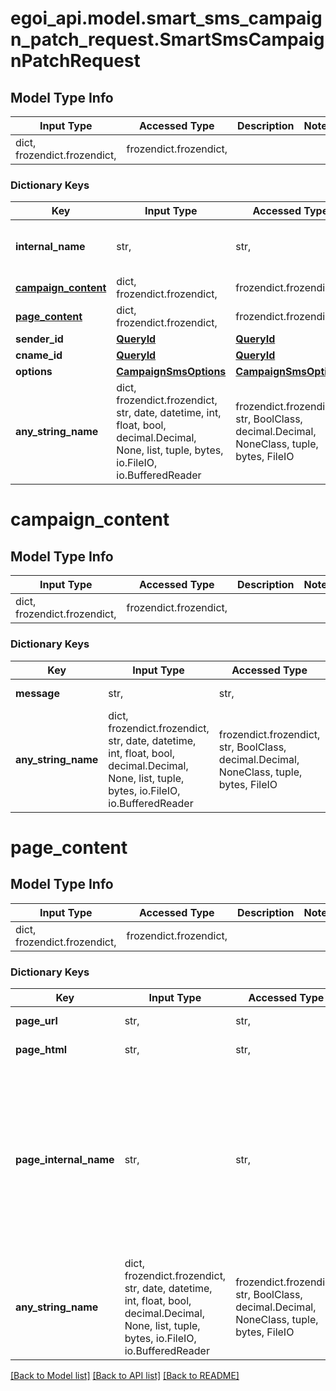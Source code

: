 # egoi_api.model.smart_sms_campaign_patch_request.SmartSmsCampaignPatchRequest

## Model Type Info
Input Type | Accessed Type | Description | Notes
------------ | ------------- | ------------- | -------------
dict, frozendict.frozendict,  | frozendict.frozendict,  |  | 

### Dictionary Keys
Key | Input Type | Accessed Type | Description | Notes
------------ | ------------- | ------------- | ------------- | -------------
**internal_name** | str,  | str,  | SMS campaign internal name | [optional] 
**[campaign_content](#campaign_content)** | dict, frozendict.frozendict,  | frozendict.frozendict,  |  | [optional] 
**[page_content](#page_content)** | dict, frozendict.frozendict,  | frozendict.frozendict,  |  | [optional] 
**sender_id** | [**QueryId**](QueryId.md) | [**QueryId**](QueryId.md) |  | [optional] 
**cname_id** | [**QueryId**](QueryId.md) | [**QueryId**](QueryId.md) |  | [optional] 
**options** | [**CampaignSmsOptions**](CampaignSmsOptions.md) | [**CampaignSmsOptions**](CampaignSmsOptions.md) |  | [optional] 
**any_string_name** | dict, frozendict.frozendict, str, date, datetime, int, float, bool, decimal.Decimal, None, list, tuple, bytes, io.FileIO, io.BufferedReader | frozendict.frozendict, str, BoolClass, decimal.Decimal, NoneClass, tuple, bytes, FileIO | any string name can be used but the value must be the correct type | [optional]

# campaign_content

## Model Type Info
Input Type | Accessed Type | Description | Notes
------------ | ------------- | ------------- | -------------
dict, frozendict.frozendict,  | frozendict.frozendict,  |  | 

### Dictionary Keys
Key | Input Type | Accessed Type | Description | Notes
------------ | ------------- | ------------- | ------------- | -------------
**message** | str,  | str,  | Smart SMS message | [optional] 
**any_string_name** | dict, frozendict.frozendict, str, date, datetime, int, float, bool, decimal.Decimal, None, list, tuple, bytes, io.FileIO, io.BufferedReader | frozendict.frozendict, str, BoolClass, decimal.Decimal, NoneClass, tuple, bytes, FileIO | any string name can be used but the value must be the correct type | [optional]

# page_content

## Model Type Info
Input Type | Accessed Type | Description | Notes
------------ | ------------- | ------------- | -------------
dict, frozendict.frozendict,  | frozendict.frozendict,  |  | 

### Dictionary Keys
Key | Input Type | Accessed Type | Description | Notes
------------ | ------------- | ------------- | ------------- | -------------
**page_url** | str,  | str,  | Smart SMS page URL | [optional] 
**page_html** | str,  | str,  | Smart SMS page HTML | [optional] 
**page_internal_name** | str,  | str,  | Smart SMS page name. This is only applicable to campaigns with type &#x27;import&#x27; or &#x27;html&#x27;.                             Campaigns with type &#x27;redirect&#x27; will ignore this parameter | [optional] 
**any_string_name** | dict, frozendict.frozendict, str, date, datetime, int, float, bool, decimal.Decimal, None, list, tuple, bytes, io.FileIO, io.BufferedReader | frozendict.frozendict, str, BoolClass, decimal.Decimal, NoneClass, tuple, bytes, FileIO | any string name can be used but the value must be the correct type | [optional]

[[Back to Model list]](../../README.md#documentation-for-models) [[Back to API list]](../../README.md#documentation-for-api-endpoints) [[Back to README]](../../README.md)

